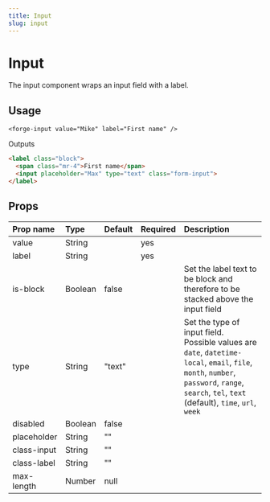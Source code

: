 ```yaml
---
title: Input
slug: input
---
```


# Input
The input component wraps an input field with a label.

## Usage
```vue
<forge-input value="Mike" label="First name" />
```

Outputs
```html
<label class="block">
  <span class="mr-4">First name</span>
  <input placeholder="Max" type="text" class="form-input">
</label>
```


## Props
| Prop name          | Type   | Default  | Required | Description |
|:-------------------|:-------|:---------|----------|:-------------|
| value              | String |          | yes      |              |
| label              | String |          | yes      |              |
| is-block           | Boolean| false    |          | Set the label text to be block and therefore to be stacked above the input field |
| type               | String | "text"   |          | Set the type of input field. Possible values are `date`, `datetime-local`, `email`, `file`, `month`, `number`, `password`, `range`, `search`, `tel`, `text` (default), `time`, `url`, `week` |
| disabled           | Boolean| false    |          |              |
| placeholder        | String | ""       |          |              |
| class-input        | String | ""       |          |              |
| class-label        | String | ""       |          |              |
| max-length         | Number | null     |          |              |
